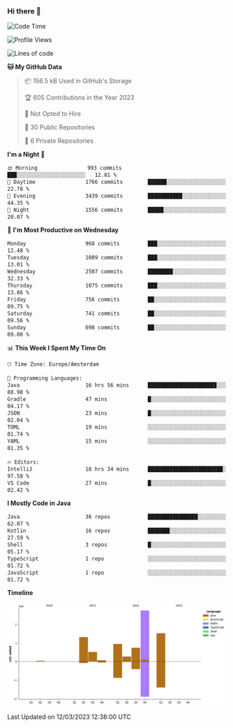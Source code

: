 ### Hi there 👋


<!--START_SECTION:waka-->
![Code Time](http://img.shields.io/badge/Code%20Time-3%2C070%20hrs%2040%20mins-blue)

![Profile Views](http://img.shields.io/badge/Profile%20Views-0-blue)

![Lines of code](https://img.shields.io/badge/From%20Hello%20World%20I%27ve%20Written-8.2%20million%20lines%20of%20code-blue)

**🐱 My GitHub Data** 

> 📦 156.5 kB Used in GitHub's Storage 
 > 
> 🏆 605 Contributions in the Year 2023
 > 
> 🚫 Not Opted to Hire
 > 
> 📜 30 Public Repositories 
 > 
> 🔑 6 Private Repositories 
 > 
**I'm a Night 🦉** 

```text
🌞 Morning                993 commits         ███░░░░░░░░░░░░░░░░░░░░░░   12.81 % 
🌆 Daytime                1766 commits        ██████░░░░░░░░░░░░░░░░░░░   22.78 % 
🌃 Evening                3439 commits        ███████████░░░░░░░░░░░░░░   44.35 % 
🌙 Night                  1556 commits        █████░░░░░░░░░░░░░░░░░░░░   20.07 % 
```
📅 **I'm Most Productive on Wednesday** 

```text
Monday                   968 commits         ███░░░░░░░░░░░░░░░░░░░░░░   12.48 % 
Tuesday                  1009 commits        ███░░░░░░░░░░░░░░░░░░░░░░   13.01 % 
Wednesday                2507 commits        ████████░░░░░░░░░░░░░░░░░   32.33 % 
Thursday                 1075 commits        ███░░░░░░░░░░░░░░░░░░░░░░   13.86 % 
Friday                   756 commits         ██░░░░░░░░░░░░░░░░░░░░░░░   09.75 % 
Saturday                 741 commits         ██░░░░░░░░░░░░░░░░░░░░░░░   09.56 % 
Sunday                   698 commits         ██░░░░░░░░░░░░░░░░░░░░░░░   09.00 % 
```


📊 **This Week I Spent My Time On** 

```text
🕑︎ Time Zone: Europe/Amsterdam

💬 Programming Languages: 
Java                     16 hrs 56 mins      ██████████████████████░░░   88.98 % 
Gradle                   47 mins             █░░░░░░░░░░░░░░░░░░░░░░░░   04.17 % 
JSON                     23 mins             █░░░░░░░░░░░░░░░░░░░░░░░░   02.04 % 
TOML                     19 mins             ░░░░░░░░░░░░░░░░░░░░░░░░░   01.74 % 
YAML                     15 mins             ░░░░░░░░░░░░░░░░░░░░░░░░░   01.35 % 

🔥 Editors: 
IntelliJ                 18 hrs 34 mins      ████████████████████████░   97.58 % 
VS Code                  27 mins             █░░░░░░░░░░░░░░░░░░░░░░░░   02.42 % 
```

**I Mostly Code in Java** 

```text
Java                     36 repos            ████████████████░░░░░░░░░   62.07 % 
Kotlin                   16 repos            ███████░░░░░░░░░░░░░░░░░░   27.59 % 
Shell                    3 repos             █░░░░░░░░░░░░░░░░░░░░░░░░   05.17 % 
TypeScript               1 repo              ░░░░░░░░░░░░░░░░░░░░░░░░░   01.72 % 
JavaScript               1 repo              ░░░░░░░░░░░░░░░░░░░░░░░░░   01.72 % 
```



**Timeline**

![Lines of Code chart](https://raw.githubusercontent.com/powercasgamer/powercasgamer/master/assets/bar_graph.png)


 Last Updated on 12/03/2023 12:38:00 UTC
<!--END_SECTION:waka-->
